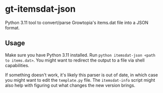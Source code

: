 # gt-itemsdat-json
Python 3.11 tool to convert/parse Growtopia's items.dat file into a JSON format.

## Usage
Make sure you have Python 3.11 installed. Run `python itemsdat-json <path to items.dat>`. You might want to redirect the output to a file via shell capabilities.

If something doesn't work, it's likely this parser is out of date, in which case you might want to edit the `template.py` file. The `itemsdat-info` script might also help with figuring out what changes the new version brings.